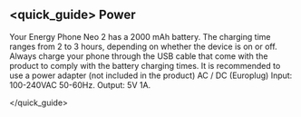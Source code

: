 ## <quick_guide> Power

 Your Energy Phone Neo 2 has a 2000 mAh battery. The charging time ranges from 2 to 3 hours, depending on whether the device is on or off. Always charge your phone through the USB cable that come with the product to comply with the battery charging times. It is recommended to use a power adapter (not included in the product) AC / DC (Europlug) Input: 100-240VAC 50-60Hz. Output: 5V 1A.

</quick_guide>


